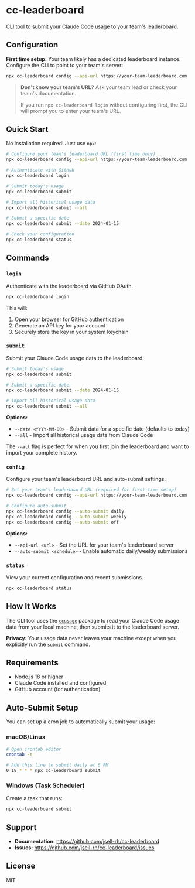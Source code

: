 # cc-leaderboard

CLI tool to submit your Claude Code usage to your team's leaderboard.

## Configuration

**First time setup:** Your team likely has a dedicated leaderboard instance. Configure the CLI to point to your team's server:

```bash
npx cc-leaderboard config --api-url https://your-team-leaderboard.com
```

> **Don't know your team's URL?** Ask your team lead or check your team's documentation.
>
> If you run `npx cc-leaderboard login` without configuring first, the CLI will prompt you to enter your team's URL.

## Quick Start

No installation required! Just use `npx`:

```bash
# Configure your team's leaderboard URL (first time only)
npx cc-leaderboard config --api-url https://your-team-leaderboard.com

# Authenticate with GitHub
npx cc-leaderboard login

# Submit today's usage
npx cc-leaderboard submit

# Import all historical usage data
npx cc-leaderboard submit --all

# Submit a specific date
npx cc-leaderboard submit --date 2024-01-15

# Check your configuration
npx cc-leaderboard status
```

## Commands

### `login`

Authenticate with the leaderboard via GitHub OAuth.

```bash
npx cc-leaderboard login
```

This will:

1. Open your browser for GitHub authentication
2. Generate an API key for your account
3. Securely store the key in your system keychain

### `submit`

Submit your Claude Code usage data to the leaderboard.

```bash
# Submit today's usage
npx cc-leaderboard submit

# Submit a specific date
npx cc-leaderboard submit --date 2024-01-15

# Import all historical usage data
npx cc-leaderboard submit --all
```

**Options:**

- `--date <YYYY-MM-DD>` - Submit data for a specific date (defaults to today)
- `--all` - Import all historical usage data from Claude Code

The `--all` flag is perfect for when you first join the leaderboard and want to import your complete history.

### `config`

Configure your team's leaderboard URL and auto-submit settings.

```bash
# Set your team's leaderboard URL (required for first-time setup)
npx cc-leaderboard config --api-url https://your-team-leaderboard.com

# Configure auto-submit
npx cc-leaderboard config --auto-submit daily
npx cc-leaderboard config --auto-submit weekly
npx cc-leaderboard config --auto-submit off
```

**Options:**

- `--api-url <url>` - Set the URL for your team's leaderboard server
- `--auto-submit <schedule>` - Enable automatic daily/weekly submissions

### `status`

View your current configuration and recent submissions.

```bash
npx cc-leaderboard status
```

## How It Works

The CLI tool uses the [`ccusage`](https://www.npmjs.com/package/ccusage) package to read your Claude Code usage data from your local machine, then submits it to the leaderboard server.

**Privacy:** Your usage data never leaves your machine except when you explicitly run the `submit` command.

## Requirements

- Node.js 18 or higher
- Claude Code installed and configured
- GitHub account (for authentication)

## Auto-Submit Setup

You can set up a cron job to automatically submit your usage:

### macOS/Linux

```bash
# Open crontab editor
crontab -e

# Add this line to submit daily at 6 PM
0 18 * * * npx cc-leaderboard submit
```

### Windows (Task Scheduler)

Create a task that runs:

```powershell
npx cc-leaderboard submit
```

## Support

- **Documentation:** https://github.com/jsell-rh/cc-leaderboard
- **Issues:** https://github.com/jsell-rh/cc-leaderboard/issues

## License

MIT
